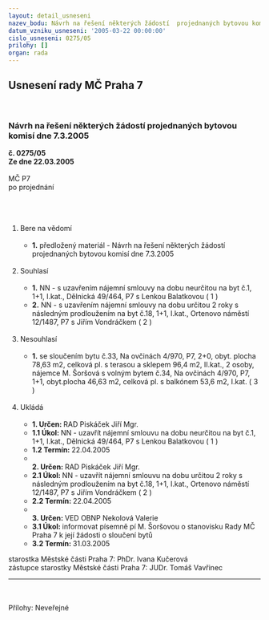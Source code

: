 ```yaml
---
layout: detail_usneseni
nazev_bodu: Návrh na řešení některých žádostí  projednaných bytovou komisí dne 7.3.2005
datum_vzniku_usneseni: '2005-03-22 00:00:00'
cislo_usneseni: 0275/05
prilohy: []
organ: rada
---
```

<div id="ucUsn_pList" class="usn">
	<span><h2>Usnesení rady MČ Praha 7 </h2>
<br></span><div class="standBody">
<span><h3>Návrh na řešení některých žádostí  projednaných bytovou komisí dne 7.3.2005</h3></span><div class="center">
		<strong>č. 0275/05</strong><br>
	</div>
<div class="center">
		<strong>Ze dne 22.03.2005</strong><br><br>
	</div>MČ P7<br>po projednání<br><br><br><ol>
<br><li>Bere na vědomí<br><ul>
<br><li>
<strong>1.</strong> předložený materiál - Návrh na řešení některých žádostí projednaných bytovou komisí dne 7.3.2005</li>
</ul>
<br>
</li>
<li>Souhlasí<br><ul>
<br><li>
<strong>1.</strong> NN - s uzavřením nájemní smlouvy na dobu neurčitou na byt č.1, 1+1, I.kat., Dělnická 49/464, P7 s Lenkou Balatkovou ( 1 )<br>
</li>
<li>
<strong>2.</strong> NN - s uzavřením nájemní smlouvy na dobu určitou 2 roky s následným prodloužením na byt č.18, 1+1, I.kat., Ortenovo náměstí 12/1487, P7 s Jiřím Vondráčkem ( 2 )</li>
</ul>
<br>
</li>
<li>Nesouhlasí<br><ul>
<br><li>
<strong>1.</strong> se sloučením bytu č.33, Na ovčinách 4/970, P7, 2+0, obyt. plocha 78,63 m2, celková pl. s terasou a sklepem 96,4 m2, II.kat., 2 osoby, nájemce M. Šoršová s volným bytem č.34, Na ovčinách 4/970, P7, 1+1, obyt.plocha 46,63 m2, celková pl. s balkónem 53,6 m2, I.kat. ( 3 )</li>
</ul>
<br>
</li>
<li>Ukládá<br><ul>
<br><li>
<strong>1. Určen: </strong>RAD Piskáček Jiří Mgr.<br>
</li>
<li>
<strong>1.1 Úkol: </strong>NN - uzavřít nájemní smlouvu na dobu neurčitou na byt č.1, 1+1, I.kat., Dělnická 49/464, P7 s Lenkou Balatkovou ( 1 )<br>
</li>
<li>
<strong>1.2 Termín: </strong>22.04.2005<br>
</li>
<li>
<strong><br>2. Určen: </strong>RAD Piskáček Jiří Mgr.<br>
</li>
<li>
<strong>2.1 Úkol: </strong>NN - uzavřít nájemní smlouvu na dobu určitou 2 roky s následným prodloužením na byt č.18, 1+1, I.kat., Ortenovo náměstí 12/1487, P7 s Jiřím Vondráčkem ( 2 )<br>
</li>
<li>
<strong>2.2 Termín: </strong>22.04.2005<br>
</li>
<li>
<strong><br>3. Určen: </strong>VED OBNP Nekolová Valerie<br>
</li>
<li>
<strong>3.1 Úkol: </strong>informovat písemně pí M. Šoršovou o stanovisku Rady MČ Praha 7 k její žádosti o sloučení bytů<br>
</li>
<li>
<strong>3.2 Termín: </strong>31.03.2005</li>
</ul>
</li>
</ol>starostka Městské části Praha 7: PhDr. Ivana Kučerová<br>zástupce starostky Městské části Praha 7: JUDr. Tomáš Vavřinec <br><hr>
<br><br>Přílohy: Neveřejné</div>
</div>